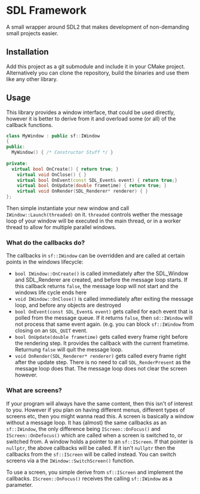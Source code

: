 # SDL Framework

A small wrapper around SDL2 that makes development of non-demanding small projects easier.

## Installation

Add this project as a git submodule and include it in your CMake project. Alternatively you can clone the repository, build the binaries and use them like any other library.

## Usage

This library provides a window interface, that could be used directly, however it is better to derive from it and overload some (or all) of the callback functions.

```cpp
class MyWindow : public sf::IWindow
{
public:
  MyWindow() { /* Constructor Stuff */ }
  
private:
  virtual bool OnCreate() { return true; }
	virtual void OnClose() { }
	virtual bool OnEvent(const SDL_Event& event) { return true;}
	virtual bool OnUpdate(double frametime) { return true; }
	virtual void OnRender(SDL_Renderer* renderer) { }
};
```

Then simple instantiate your new window and call `IWindow::Launch(threaded)` on it. `threaded` controls wether the message loop of your window will be executed in the main thread, or in a worker thread to allow for multiple parallel windows.

### What do the callbacks do?
The callbacks in `sf::IWindow` can be overridden and are called at certain points in the windows lifecycle:

* `bool IWindow::OnCreate()` is called immediately after the SDL_Window and SDL_Renderer are created, and before the message loop starts. If this callback returns `false`, the message loop will not start and the windows life cycle ends here
* `void IWindow::OnClose()` is called immediately after exiting the message loop, and before any objects are destroyed
* `bool OnEvent(const SDL_Event& event)` gets called for each event that is polled from the message queue. If it returns `false`, then `sd::IWindow` will not process that same event again. (e.g. you can block `sf::IWindow` from closing on an `SDL_QUIT` event.
* `bool OnUpdate(double frametime)` gets called every frame right before the rendering step. It provides the callback with the current frametime. Returnung `false` will quit the message loop.
* `void OnRender(SDL_Renderer* renderer)` gets called every frame right after the update step. There is no need to call `SDL_RenderPresent` as the message loop does that. The message loop does not clear the screen however.

### What are screens?
If your program will always have the same content, then this isn't of interest to you. 
However if you plan on having different menus, different types of screens etc, then you might wanna read this.
A screen is basically a window without a message loop. It has (almost) the same callbacks as an `sf::IWindow`,
the only difference being `IScreen::OnFocus()` and `IScreen::OnDefocus()` which are called when a screen is switched to, or switched from.
A window holds a pointer to an `sf::IScreen`. If that pointer is `nullptr`, the above callbacks will be called. If it isn't `nullptr` then the callbacks from the `sf::IScreen` will be called instead.
You can switch screens via a the `IWindow::SwitchScreen()` function.

To use a screen, you simple derive from `sf::IScreen` and implement the callbacks. `IScreen::OnFocus()` receives the calling `sf::IWindow` as a parameter.